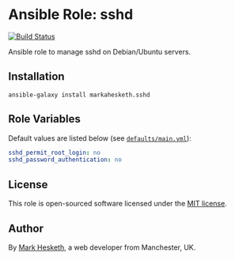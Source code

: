 # Ansible Role: sshd

[![Build Status](https://travis-ci.org/markahesketh/ansible-role-sshd.svg?branch=master)](https://travis-ci.org/markahesketh/ansible-role-sshd)

Ansible role to manage sshd on Debian/Ubuntu servers.

## Installation

```
ansible-galaxy install markahesketh.sshd
```

## Role Variables

Default values are listed below (see [`defaults/main.yml`](defaults/main.yml)):

```yml
sshd_permit_root_login: no
sshd_password_authentication: no
```

## License

This role is open-sourced software licensed under the [MIT license](http://opensource.org/licenses/MIT).

## Author

By [Mark Hesketh](https://www.markhesketh.co.uk/), a web developer from Manchester, UK.
